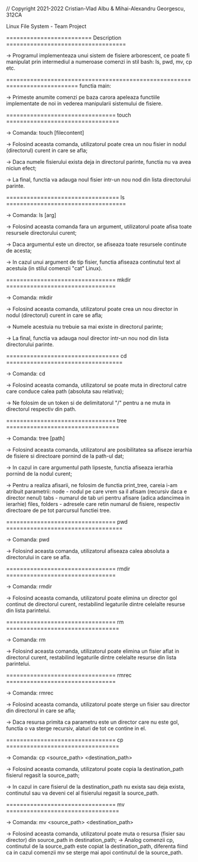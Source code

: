 // Copyright 2021-2022 Cristian-Vlad Albu & Mihai-Alexandru Georgescu, 312CA

Linux File System - Team Project

=========================  Description  ===================================

-> Programul implementeaza unui sistem de fisiere arborescent, ce poate
fi manipulat prin intermediul a numeroase comenzi in stil bash: ls, pwd,
mv, cp etc.

===========================================================================
functia main:

-> Primeste anumite comenzi pe baza carora apeleaza functiile implementate
de noi in vederea manipularii sistemului de fisiere.

================================  touch  =================================

-> Comanda:             touch <filename> [filecontent]
				
-> Folosind aceasta comanda, utilizatorul poate crea un nou fisier in
nodul (directorul) curent in care se afla;

-> Daca numele fisierului exista deja in directorul parinte, functia nu
va avea niciun efect;

-> La final, functia va adauga noul fisier intr-un nou nod din lista
directorului parinte.

=================================  ls  ===================================

-> Comanda:                     ls [arg]

-> Folosind aceasta comanda fara un argument, utilizatorul poate afisa
toate resursele directorului curent;

-> Daca argumentul este un director, se afiseaza toate resursele continute
de acesta;

-> In cazul unui argument de tip fisier, functia afiseaza continutul
text al acestuia (in stilul comenzii "cat" Linux).

================================  mkdir  ================================

-> Comanda: 				mkdir <dirname> 

-> Folosind aceasta comanda, utilizatorul poate crea un nou director in
nodul (directorul) curent in care se afla;

-> Numele acestuia nu trebuie sa mai existe in directorul parinte;

-> La final, functia va adauga noul director intr-un nou nod din lista
directorului parinte.

=================================  cd  ==================================

-> Comanda:                     cd <path>

-> Folosind aceasta comanda, utilizatorul se poate muta in directorul
catre care conduce calea path (absoluta sau relativa);

-> Ne folosim de un token si de delimitatorul "/" pentru a ne muta in
directorul respectiv din path.

================================  tree  =================================

-> Comanda:                    tree [path]

-> Folosind aceasta comanda, utilizatorul are posibilitatea sa afiseze
ierarhia de fisiere si directoare pornind de la path-ul dat;

-> In cazul in care argumentul path lipseste, functia afiseaza ierarhia
pornind de la nodul curent;

-> Pentru a realiza afisarii, ne folosim de functia print_tree, careia
i-am atribuit parametrii:
    node - nodul pe care vrem sa il afisam (recursiv daca e director nenul)
    tabs - numarul de tab uri pentru afisare (adica adancimea in ierarhie)
    files, folders - adresele care retin numarul de fisiere, respectiv
directoare de pe tot parcursul functiei tree.

================================  pwd  ==================================

-> Comanda:                       pwd

-> Folosind aceasta comanda, utilizatorul afiseaza calea absoluta a
directorului in care se afla.

================================  rmdir  ================================

-> Comanda:					 rmdir <dirname>

-> Folosind aceasta comanda, utilizatorul poate elimina un director gol
continut de directorul curent, restabilind legaturile dintre celelalte
resurse din lista parintelui.

================================   rm   =================================

-> Comanda:					  rm <filename> 

-> Folosind aceasta comanda, utilizatorul poate elimina un fisier 
aflat in directorul curent, restabilind legaturile dintre celelalte
resurse din lista parintelui.

================================  rmrec  ================================

-> Comanda:                 rmrec <resourcename>

-> Folosind aceasta comanda, utilizatorul poate sterge un fisier sau
director din directorul in care se afla;

-> Daca resursa primita ca parametru este un director care nu este gol,
functia o va sterge recursiv, alaturi de tot ce contine in el.

================================   cp   =================================

-> Comanda:         cp <source_path> <destination_path>

-> Folosind aceasta comanda, utilizatorul poate copia la destination_path
fisierul regasit la source_path;

-> In cazul in care fisierul de la destination_path nu exista sau deja
exista, continutul sau va deveni cel al fisierului regasit la source_path.

================================   mv   =================================

-> Comanda:         mv <source_path> <destination_path>

-> Folosind aceasta comanda, utilizatorul poate muta o resursa (fisier
sau director) din source_path in destination_path;
-> Analog comenzii cp, continutul de la source_path este copiat la 
destination_path, diferenta fiind ca in cazul comenzii mv se sterge mai
apoi continutul de la source_path.

